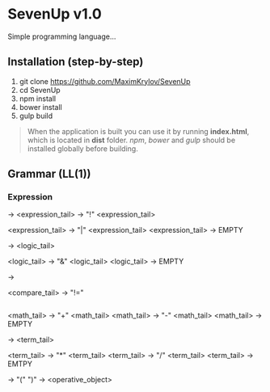 # SevenUp v1.0
Simple programming language...
## Installation (step-by-step)
1. git clone https://github.com/MaximKrylov/SevenUp
2. cd SevenUp
3. npm install
4. bower install
5. gulp build

> When the application is built you can use it by running **index.html**, which is located in **dist** folder. *npm*, *bower* and *gulp* should be installed globally before building.
## Grammar (LL(1))
### Expression
<expression>			->			<logic>				<expression_tail>
<expression>			->	"!"		<logic>				<expression_tail>

<expression_tail>		->	"|" 	<logic>				<expression_tail>
<expression_tail>		->	EMPTY

<logic>					->			<compare>			<logic_tail>

<logic_tail>			->	"&"		<compare>			<logic_tail>
<logic_tail>			->	EMPTY

<compare>				->			<math>				<compare_tail>

<compare_tail>			->	"!="	<math>				<compare_tail> 
<compare_tail>			->	"==" 	<math> 				<compare_tail>
<compare_tail>			->	">=" 	<math>				<compare_tail>
<compare_tail>			->	"<="	<math>				<compare_tail>
<compare_tail>			->	">"		<math>				<compare_tail>
<compare_tail>			->	"<"		<math>				<compare_tail>
<compare_tail>			->	EMPTY

<math>					->			<term>				<math_tail>
<math>					->	"-"		<term>				<math_tail>

<math_tail>				->	"+" 	<term>				<math_tail>
<math_tail>				->	"-"		<term>				<math_tail>
<math_tail>				->	EMPTY

<term>					->			<factor>			<term_tail>

<term_tail>				->	"*"		<factor>			<term_tail>
<term_tail>				->	"/"		<factor>			<term_tail>
<term_tail>				->	EMTPY

<factor>				->	"("		<expression>		")" 
<factor>				->			<operative_object>
